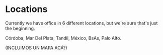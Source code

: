 # Locations

Currently we have office in 6 different locations, but we're sure that's just the beginning.

 Córdoba, Mar Del Plata, Tandil, México, BsAs, Palo Alto.

\(INCLUIMOS UN MAPA ACÁ?\)



